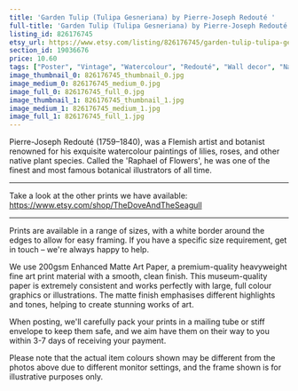 ```yaml
---
title: 'Garden Tulip (Tulipa Gesneriana) by Pierre-Joseph Redouté '
full-title: 'Garden Tulip (Tulipa Gesneriana) by Pierre-Joseph Redouté | Vintage botanical flowering plant illustration | Art print for nature lovers'
listing_id: 826176745
etsy_url: https://www.etsy.com/listing/826176745/garden-tulip-tulipa-gesneriana-by-pierre?utm_source=site&utm_medium=api&utm_campaign=api
section_id: 19036676
price: 10.60
tags: ["Poster", "Vintage", "Watercolour", "Redouté", "Wall decor", "Nature", "Botanical print", "Plant lovers gift", "Plant illustration", "Cottage decor", "Flower art print", "Cottage", "Tulip"]
image_thumbnail_0: 826176745_thumbnail_0.jpg
image_medium_0: 826176745_medium_0.jpg
image_full_0: 826176745_full_0.jpg
image_thumbnail_1: 826176745_thumbnail_1.jpg
image_medium_1: 826176745_medium_1.jpg
image_full_1: 826176745_full_1.jpg
---
```

Pierre-Joseph Redouté (1759–1840), was a Flemish artist and botanist renowned for his exquisite watercolour paintings of lilies, roses, and other native plant species. Called the &#39;Raphael of Flowers&#39;, he was one of the finest and most famous botanical illustrators of all time. 

---

Take a look at the other prints we have available:
https://www.etsy.com/shop/TheDoveAndTheSeagull

----

Prints are available in a range of sizes, with a white border around the edges to allow for easy framing. If you have a specific size requirement, get in touch – we&#39;re always happy to help.

We use 200gsm Enhanced Matte Art Paper, a premium-quality heavyweight fine art print material with a smooth, clean finish. This museum-quality paper is extremely consistent and works perfectly with large, full colour graphics or illustrations. The matte finish emphasises different highlights and tones, helping to create stunning works of art.

When posting, we&#39;ll carefully pack your prints in a mailing tube or stiff envelope to keep them safe, and we aim have them on their way to you within 3-7 days of receiving your payment.

Please note that the actual item colours shown may be different from the photos above due to different monitor settings, and the frame shown is for illustrative purposes only.
